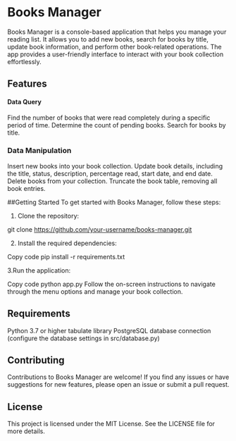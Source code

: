 # Books Manager
Books Manager is a console-based application that helps you manage your reading list. It allows you to add new books, search for books by title, update book information, and perform other book-related operations. The app provides a user-friendly interface to interact with your book collection effortlessly.

## Features
#### Data Query

Find the number of books that were read completely during a specific period of time.
Determine the count of pending books.
Search for books by title.

### Data Manipulation

Insert new books into your book collection.
Update book details, including the title, status, description, percentage read, start date, and end date.
Delete books from your collection.
Truncate the book table, removing all book entries.

##Getting Started
To get started with Books Manager, follow these steps:

1. Clone the repository:

git clone https://github.com/your-username/books-manager.git

2. Install the required dependencies:

Copy code
pip install -r requirements.txt

3.Run the application:

Copy code
python app.py
Follow the on-screen instructions to navigate through the menu options and manage your book collection.

## Requirements
Python 3.7 or higher
tabulate library
PostgreSQL database connection (configure the database settings in src/database.py)

## Contributing
Contributions to Books Manager are welcome! If you find any issues or have suggestions for new features, please open an issue or submit a pull request.

## License
This project is licensed under the MIT License. See the LICENSE file for more details.





